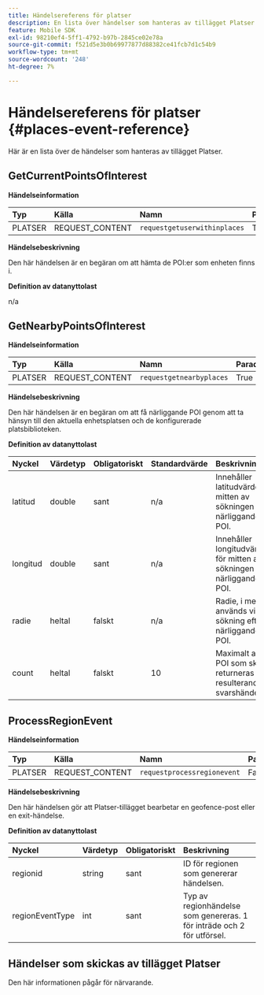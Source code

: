 ```yaml
---
title: Händelsereferens för platser
description: En lista över händelser som hanteras av tillägget Platser.
feature: Mobile SDK
exl-id: 98210ef4-5ff1-4792-b97b-2845ce02e78a
source-git-commit: f521d5e3b0b69977877d88382ce41fcb7d1c54b9
workflow-type: tm+mt
source-wordcount: '248'
ht-degree: 7%

---
```


# Händelsereferens för platser {#places-event-reference}

Här är en lista över de händelser som hanteras av tillägget Platser.

## GetCurrentPointsOfInterest

**Händelseinformation**

| Typ | Källa | Namn | Parade |
| :--- | :--- | :--- | :--- |
| PLATSER | REQUEST_CONTENT | `requestgetuserwithinplaces` | True |

**Händelsebeskrivning**

Den här händelsen är en begäran om att hämta de POI:er som enheten finns i.

**Definition av datanyttolast**

n/a

## GetNearbyPointsOfInterest

**Händelseinformation**

| Typ | Källa | Namn | Parade |
| :--- | :--- | :--- | :--- |
| PLATSER | REQUEST_CONTENT | `requestgetnearbyplaces` | True |

**Händelsebeskrivning**

Den här händelsen är en begäran om att få närliggande POI genom att ta hänsyn till den aktuella enhetsplatsen och de konfigurerade platsbiblioteken.

**Definition av datanyttolast**

| Nyckel | Värdetyp | Obligatoriskt | Standardvärde | Beskrivning |
| :--- | :--- | :--- | :--- | :--- |
| latitud | double | sant | n/a | Innehåller latitudvärdet för mitten av sökningen efter närliggande POI. |
| longitud | double | sant | n/a | Innehåller longitudvärdet för mitten av sökningen efter närliggande POI. |
| radie | heltal | falskt | n/a | Radie, i meter, används vid sökning efter närliggande POI. |
| count | heltal | falskt | 10 | Maximalt antal POI som ska returneras i den resulterande svarshändelsen. |

## ProcessRegionEvent

**Händelseinformation**

| Typ | Källa | Namn | Parade |
| :--- | :--- | :--- | :--- |
| PLATSER | REQUEST_CONTENT | `requestprocessregionevent` | Falskt |

**Händelsebeskrivning**

Den här händelsen gör att Platser-tillägget bearbetar en geofence-post eller en exit-händelse.

**Definition av datanyttolast**

| Nyckel | Värdetyp | Obligatoriskt | Beskrivning |
| :--- | :--- | :--- | :--- |
| regionid | string | sant | ID för regionen som genererar händelsen. |
| regionEventType | int | sant | Typ av regionhändelse som genereras. 1 för inträde och 2 för utförsel. |

## Händelser som skickas av tillägget Platser

Den här informationen pågår för närvarande.
